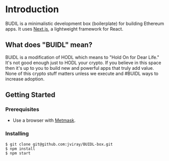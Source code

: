 # Introduction

BUDIL is a minimalistic development box (boilerplate) for building Ethereum apps.
It uses [Next.js](https://nextjs.org/), a lightweight framework for React.  

## What does "BUIDL" mean?

BUIDL is a modification of HODL which means to "Hold On for Dear Life." It's not good enough just to HODL your crypto. If you believe in this space then it's up to you to build new and powerful apps that truly add value. None of this crypto stuff matters unless we execute and #BUIDL ways to increase adoption.  

## Getting Started

### Prerequisites

- Use a browser with [Metmask](https://metamask.io/).

### Installing

```
$ git clone git@github.com:jviray/BUIDL-box.git
$ npm install
$ npm start
```
